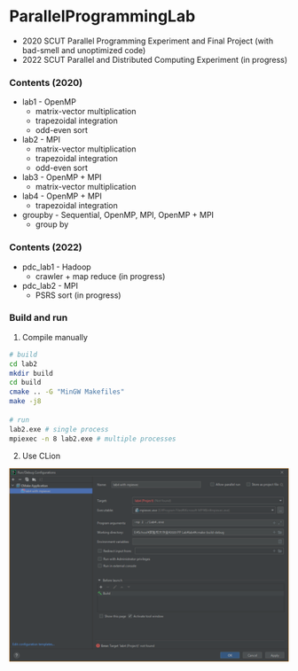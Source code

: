 # ParallelProgrammingLab

+ 2020 SCUT Parallel Programming Experiment and Final Project (with bad-smell and unoptimized code)
+ 2022 SCUT Parallel and Distributed Computing Experiment (in progress)

### Contents (2020)

+ lab1 - OpenMP
    + matrix-vector multiplication
    + trapezoidal integration
    + odd-even sort
+ lab2 - MPI
    + matrix-vector multiplication
    + trapezoidal integration
    + odd-even sort
+ lab3 - OpenMP + MPI
    + matrix-vector multiplication
+ lab4 - OpenMP + MPI
    + trapezoidal integration
+ groupby - Sequential, OpenMP, MPI, OpenMP + MPI
    + group by

### Contents (2022)

+ pdc_lab1 - Hadoop
    + crawler + map reduce (in progress)
+ pdc_lab2 - MPI
    + PSRS sort (in progress)

### Build and run

1. Compile manually

```bash
# build
cd lab2
mkdir build
cd build
cmake .. -G "MinGW Makefiles"
make -j8

# run
lab2.exe # single process
mpiexec -n 8 lab2.exe # multiple processes
```

2. Use CLion

![clion_configuration.png](./lab4/clion_configuration.png)
